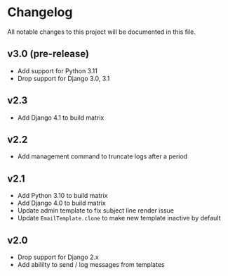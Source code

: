 # Changelog

All notable changes to this project will be documented in this file.

## v3.0 (pre-release)

* Add support for Python 3.11
* Drop support for Django 3.0, 3.1

## v2.3

* Add Django 4.1 to build matrix

## v2.2

* Add management command to truncate logs after a period

## v2.1

* Add Python 3.10 to build matrix
* Add Django 4.0 to build matrix
* Update admin template to fix subject line render issue
* Update `EmailTemplate.clone` to make new template inactive by default

## v2.0

* Drop support for Django 2.x
* Add abililty to send / log messages from templates
